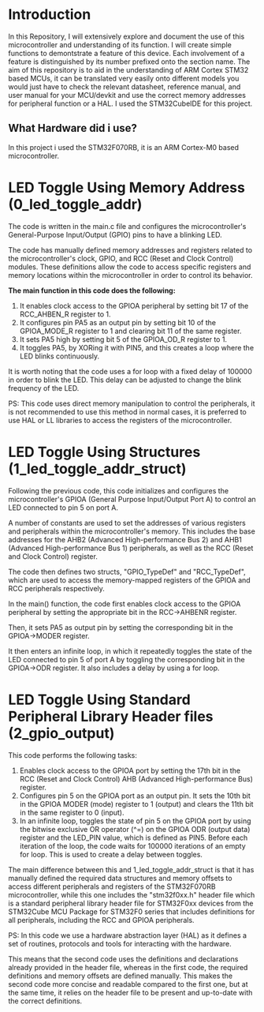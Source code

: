 # Introduction
In this Repository, I will extensively explore and document the use of this microcontroller and understanding of its function. I will create simple functions to demontstrate a feature of this device. Each involvement of a feature is distinguished by its number prefixed onto the section name. The aim of this repository is to aid in the understanding of ARM Cortex STM32 based MCUs, it can be translated very easily onto different models you would just have to check the relevant datasheet, reference manual, and user manual for your MCU/devkit and use the correct memory addresses for peripheral function or a HAL. I used the STM32CubeIDE for this project.

## What Hardware did i use?
In this project i used the STM32F070RB, it is an ARM Cortex-M0 based microcontroller. 

# LED Toggle Using Memory Address (0_led_toggle_addr)
The code is written in the main.c file and configures the microcontroller's General-Purpose Input/Output (GPIO) pins to have a blinking LED.

The code has manually defined memory addresses and registers related to the microcontroller's clock, GPIO, and RCC (Reset and Clock Control) modules. These definitions allow the code to access specific registers and memory locations within the microcontroller in order to control its behavior.

**The main function in this code does the following:**
1. It enables clock access to the GPIOA peripheral by setting bit 17 of the RCC_AHBEN_R register to 1.
2. It configures pin PA5 as an output pin by setting bit 10 of the GPIOA_MODE_R register to 1 and clearing bit 11 of the same register.
3. It sets PA5 high by setting bit 5 of the GPIOA_OD_R register to 1.
4. It toggles PA5, by XORing it with PIN5, and this creates a loop where the LED blinks continuously.

It is worth noting that the code uses a for loop with a fixed delay of 100000 in order to blink the LED. This delay can be adjusted to change the blink frequency of the LED.

PS: This code uses direct memory manipulation to control the peripherals, it is not recommended to use this method in normal cases, it is preferred to use HAL or LL libraries to access the registers of the microcontroller.
# LED Toggle Using Structures (1_led_toggle_addr_struct)
Following the previous code, this code initializes and configures the microcontroller's GPIOA (General Purpose Input/Output Port A) to control an LED connected to pin 5 on port A.

A number of constants are used to set the addresses of various registers and peripherals within the microcontroller's memory. This includes the base addresses for the AHB2 (Advanced High-performance Bus 2) and AHB1 (Advanced High-performance Bus 1) peripherals, as well as the RCC (Reset and Clock Control) register.

The code then defines two structs, "GPIO_TypeDef" and "RCC_TypeDef", which are used to access the memory-mapped registers of the GPIOA and RCC peripherals respectively.

In the main() function, the code first enables clock access to the GPIOA peripheral by setting the appropriate bit in the RCC->AHBENR register.

Then, it sets PA5 as output pin by setting the corresponding bit in the GPIOA->MODER register.

It then enters an infinite loop, in which it repeatedly toggles the state of the LED connected to pin 5 of port A by toggling the corresponding bit in the GPIOA->ODR register. It also includes a delay by using a for loop.
# LED Toggle Using Standard Peripheral Library Header files (2_gpio_output)
This code performs the following tasks:
1. Enables clock access to the GPIOA port by setting the 17th bit in the RCC (Reset and Clock Control) AHB (Advanced High-performance Bus) register.
2. Configures pin 5 on the GPIOA port as an output pin. It sets the 10th bit in the GPIOA MODER (mode) register to 1 (output) and clears the 11th bit in the same register to 0 (input). 
3. In an infinite loop, toggles the state of pin 5 on the GPIOA port by using the bitwise exclusive OR operator (^=) on the GPIOA ODR (output data) register and the LED_PIN value, which is defined as PIN5. Before each iteration of the loop, the code waits for 100000 iterations of an empty for loop. This is used to create a delay between toggles.

The main difference between this and 1_led_toggle_addr_struct is that it has manually defined the required data structures and memory offsets to access different peripherals and registers of the STM32F070RB microcontroller, while this one includes the "stm32f0xx.h" header file which is a standard peripheral library header file for STM32F0xx devices from the STM32Cube MCU Package for STM32F0 series that includes definitions for all peripherals, including the RCC and GPIOA peripherals. 

PS: In this code we use a hardware abstraction layer (HAL) as it defines a set of routines, protocols and tools for interacting with the hardware.

This means that the second code uses the definitions and declarations already provided in the header file, whereas in the first code, the required definitions and memory offsets are defined manually. This makes the second code more concise and readable compared to the first one, but at the same time, it relies on the header file to be present and up-to-date with the correct definitions.


